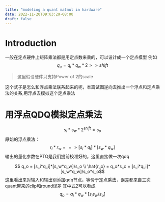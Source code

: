 ```yaml
---
title: "modeling a quant matmul in hardware"
date: 2022-11-20T09:03:20-08:00
draft: false
---
```

# Introduction
一般在定点硬件上矩阵乘法都是用定点数来乘的，可以设计成一个定点模型
例如
$$q_o = q_i * q_w * 2>>shift$$
> 这里假设硬件只支持Power of 2的scale

这个式子是怎么和浮点乘法联系起来的呢，本篇试图逆向去推出一个浮点和定点乘法的关系,用浮点去模拟这个定点乘法


# 用浮点QDQ模拟定点乘法
$$s_i*s_w*2^{shift} = s_o$$
原始的浮点乘法：
$$r_i*r_w ==> [s_i*q_i]*[s_w*q_w]$$
输出的量化参数在PTQ是我们提前校准好的，这里直接做一次qdq

$$ q_o = [s_i*q_i]*[s_w*q_w]/s_o \\ \hat{r_o} = q_o*s_o = [s_i*q_i]*[s_w*q_w]/s_o*s_o$$
这里看出来对输入和输出别添加qdq节点，等价于定点乘法，误差都来自三次quant带来的clip和round误差
其中式2可以看成$$ q_o = q_i*q_w*[s_is_w/s_o] $$



